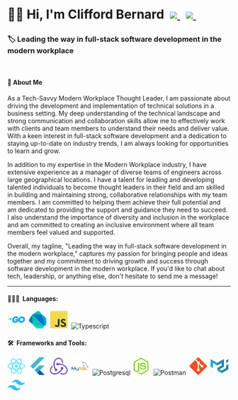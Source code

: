 <h1>
  
  🙋‍♂️ Hi, I'm Clifford Bernard&nbsp;
  <a href="https://www.linkedin.com/in/clifford-bernard-107ba78/">
    <img src="https://cdn.jsdelivr.net/gh/devicons/devicon/icons/linkedin/linkedin-original.svg"  widht="20" height="20"/>
  </a>&nbsp;
  <a href="https://twitter.com/Bern_Cliff">
    <img src="https://cdn.jsdelivr.net/gh/devicons/devicon/icons/twitter/twitter-original.svg"  widht="20" height="20"/>
  </a>&nbsp;
</h1>

<h3>
  🏷️ Leading the way in full-stack software development in the modern workplace
</h3>

<br/>

<h4>
 👋 About Me
  </h4>
<p>
As a Tech-Savvy Modern Workplace Thought Leader, I am passionate about driving the development and implementation of technical solutions in a business setting. My deep understanding of the technical landscape and strong communication and collaboration skills allow me to effectively work with clients and team members to understand their needs and deliver value. With a keen interest in full-stack software development and a dedication to staying up-to-date on industry trends, I am always looking for opportunities to learn and grow.

In addition to my expertise in the Modern Workplace industry, I have extensive experience as a manager of diverse teams of engineers across large geographical locations. I have a talent for leading and developing talented individuals to become thought leaders in their field and am skilled in building and maintaining strong, collaborative relationships with my team members. I am committed to helping them achieve their full potential and am dedicated to providing the support and guidance they need to succeed. I also understand the importance of diversity and inclusion in the workplace and am committed to creating an inclusive environment where all team members feel valued and supported.

Overall, my tagline, "Leading the way in full-stack software development in the modern workplace," captures my passion for bringing people and ideas together and my commitment to driving growth and success through software development in the modern workplace. If you'd like to chat about tech, leadership, or anything else, don't hesitate to send me a message!
</p>

--- 


#### 🧑🏼‍💻 &nbsp;Languages:

<p>
<img src="https://github.com/devicons/devicon/blob/master/icons/go/go-original-wordmark.svg" title="Go" alt="Go" width="40" height="40"/>&nbsp;
<img src="https://github.com/devicons/devicon/blob/master/icons/dart/dart-original.svg" title="Dart" alt="Dart" width="40" height="40"/>&nbsp;
<img src="https://github.com/devicons/devicon/blob/master/icons/javascript/javascript-original.svg" title="JavaScript" alt="JavaScript" width="40" height="40"/>&nbsp;
<img src="https://cdn.jsdelivr.net/gh/devicons/devicon/icons/typescript/typescript-original.svg" title="Typescript"  alt="Typescript" width="40" height="40"/>&nbsp;          
</p>

#### 🛠 &nbsp;Frameworks and Tools:
<p>
<img src="https://github.com/devicons/devicon/blob/master/icons/react/react-original.svg" title="React" alt="React" width="40" height="40"/>&nbsp;
<img src="https://github.com/devicons/devicon/blob/master/icons/flutter/flutter-original.svg" title="Flutter" alt="Flutter" width="40" height="40"/>&nbsp;
<img src="https://github.com/devicons/devicon/blob/master/icons/redux/redux-original.svg" title="Redux" alt="Redux " width="40" height="40"/>&nbsp;
<img src="https://github.com/devicons/devicon/blob/master/icons/mysql/mysql-original-wordmark.svg" title="MySQL"  alt="MySQL" width="40" height="40"/>&nbsp;  
<img src="https://cdn.jsdelivr.net/gh/devicons/devicon/icons/postgresql/postgresql-original.svg" title="Postgresql" alt="Postgresql" width="40" height="40" />
<img src="https://github.com/devicons/devicon/blob/master/icons/nodejs/nodejs-original.svg" title="NodeJS" alt="NodeJS" width="40" height="40"/>&nbsp;
<img src="https://www.vectorlogo.zone/logos/getpostman/getpostman-icon.svg" title="Postman"  alt="Postman" width="40" height="40"/>&nbsp;
<img src="https://github.com/devicons/devicon/blob/master/icons/git/git-original.svg" title="Git" **alt="Git" width="40" height="40"/>&nbsp;
<img src="https://github.com/devicons/devicon/blob/master/icons/materialui/materialui-original.svg" title="Material UI" alt="Material UI" width="40" height="40"/>&nbsp;
<img src="https://github.com/devicons/devicon/blob/master/icons/tailwindcss/tailwindcss-plain.svg" title="Tailwind CSS" alt="Tailwind CSS" width="40" height="40"/>&nbsp; 
</p>
